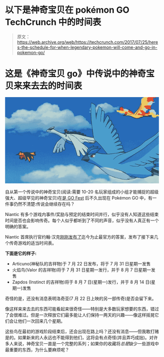# 以下是神奇宝贝在 pokémon GO TechCrunch 中的时间表

> 原文：<https://web.archive.org/web/https://techcrunch.com/2017/07/25/heres-the-schedule-for-when-legendary-pokemon-will-come-and-go-in-pokemon-go/>

# 这是《神奇宝贝 go》中传说中的神奇宝贝来来去去的时间表

![](img/416ef898815bf9fa7dbc86d791e0ddd0.png)

自从第一个传说中的神奇宝贝(阅读:需要 10-20 名玩家组成的小组才能捕捉的超级强大、超级罕见的神奇宝贝)在[是 GO Fest](https://web.archive.org/web/20221207212240/https://beta.techcrunch.com/gallery/i-went-to-pokemon-go-fest-to-try-to-play-the-game-with-thousands-of-others-heres-what-it-was-like/) 后不久出现在 Pokémon GO 中，有一件事仍然不清楚:传说会继续存在吗？

Niantic 有多个游戏内事件/奖励与预定的结束时间并行，似乎没有人知道这些结束时间是否也会影响传奇。每个人似乎都听到了不同的声音，似乎没有人真正有一个明确的答案。

Niantic 首席执行官约翰·汉克[刚刚发布了](https://web.archive.org/web/20221207212240/https://www.nianticlabs.com/blog/gofestupdate072517/)迄今为止最官方的答案，发布了接下来几个传奇游戏的适当时间表。

**下面是它的样子:**

*   Articuno(神秘队的吉祥物)于 7 月 22 日发布，将于 7 月 31 日星期一发售
*   火焰鸟(Valor 的吉祥物)将于 7 月 31 日星期一发行，并于 8 月 7 日星期一发售
*   Zapdos (Instinct 的吉祥物)将于 8 月 7 日(星期一)发行，并于 8 月 14 日(星期一)发售

奇怪的是，还没有消息表明洛奇亚(7 月 22 日上映的另一部传奇)是否会留下来。

像这样来来去去的东西可能看起来很奇怪——特别是大多数玩家想要的东西，错过了会很难过。但是一次释放它们最多能让人们保持一两天的兴趣——像这样摇晃它们会让他们一次回来几个星期。

这些鸟在最初的游戏阶段结束后，还会出现在路上吗？还没有消息——但我敢打赌是的。如果新来的人永远也不能得到他们，这将会有点奇怪(并且弄巧成拙)。对许多人来说，神奇宝贝一直是一个完整的系列；如果你的收藏将*总是*缺少一些游戏中最重要的东西，为什么要麻烦呢？
